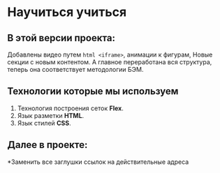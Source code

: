 # Научиться учиться

## В этой версии проекта:
Добавлены видео путем ```html <iframe>```, анимации к фигурам, Новые секции с новым контентом. А главное переработана вся структура, теперь она соответствует методологии БЭМ.

## Технологии которые мы используем 
1. Технология построения сеток **Flex**.
2. Язык разметки **HTML**. 
3. Язык стилей **CSS**.

## Далее в проекте:
*Заменить все заглушки ссылок на действительные адреса
